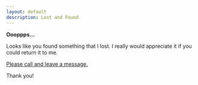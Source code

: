 ```yaml
---
layout: default
description: Lost and Found
---
```


**Oooppps...**

Looks like you found something that I lost. I really would appreciate it if
you could return it to me.

<p><a href="tel:+15084759141">Please call and leave a message.</a></p>

Thank you!

